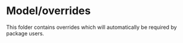 # Model/overrides

This folder contains overrides which will automatically be required by package users.
